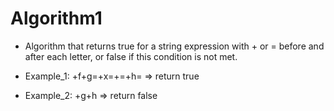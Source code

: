 # Algorithm1

- Algorithm that returns true for a string expression with + or = before and after each letter, or false if this condition is not met.

- Example_1: +f+g=+x=+=+h= => return true
- Example_2: +g+h => return false
